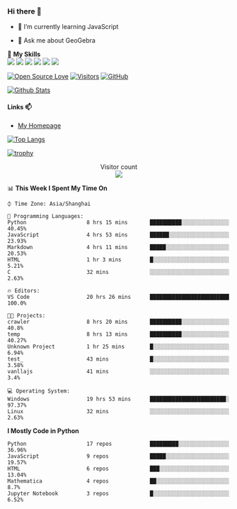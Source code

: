 ### Hi there 👋

<!--
**wuyudi/wuyudi** is a ✨ _special_ ✨ repository because its `README.md` (this file) appears on your GitHub profile.

Here are some ideas to get you started:

- 🔭 I’m currently working on ...
- 👯 I’m looking to collaborate on ...
- 🤔 I’m looking for help with ...

- 📫 How to reach me: ...
- 😄 Pronouns: ...
- ⚡ Fun fact: ...
-->

- 🌱 I’m currently learning JavaScript

- 💬 Ask me about GeoGebra

🌟 **My Skills**  
![](https://img.shields.io/badge/-Svelte-3e74a2?style=flat-square&logo=Svelte&logoColor=fff)
![](https://img.shields.io/badge/-TypeScript-3e74a2?style=flat-square&logo=TypeScript&logoColor=fff)
![](https://img.shields.io/badge/-JavaScript-3e74a2?style=flat-square&logo=JavaScript&logoColor=fff)
![](https://img.shields.io/badge/-Python-3e74a2?style=flat-square&logo=Python&logoColor=fff)
![](https://img.shields.io/badge/-Mathematica-3e74a2?style=flat-square&logo=Wolfram&logoColor=fff)
![](https://img.shields.io/badge/-C%2B%2B-3e74a2?style=flat-square&logo=C%2B%2B&logoColor=fff)

[![Open Source Love](https://badges.frapsoft.com/os/v1/open-source.svg?v=103)](https://github.com/wuyudi/)
[![Visitors](https://visitor-badge.glitch.me/badge?page_id=wuyudi.wuyudi)](https://github.com/wuyudi/)
[![GitHub](https://img.shields.io/github/followers/wuyudi.svg?lable=GitHub&style=social)](https://github.com/wuyudi/)

[![Github Stats](https://github-readme-stats.vercel.app/api?username=wuyudi&show_icons=true)](https://github.com/wuyudi/)

#### Links 📫

* [My Homepage](https://wuyudi.github.io/blog/)

[![Top Langs](https://github-readme-stats.vercel.app/api/top-langs/?username=wuyudi&hide=HTML,jupyter%20notebook&layout=compact)](https://github.com/wuyudi/github-readme-stats)

[![trophy](https://github-profile-trophy.vercel.app/?username=wuyudi&theme=onedark)](https://github.com/ryo-ma/github-profile-trophy)

<p align="center"> 
  Visitor count<br>
  <img src="https://profile-counter.glitch.me/wuyudi/count.svg" />
</p>

<!--START_SECTION:waka-->
📊 **This Week I Spent My Time On** 

```text
⌚︎ Time Zone: Asia/Shanghai

💬 Programming Languages: 
Python                   8 hrs 15 mins       ██████████░░░░░░░░░░░░░░░   40.45% 
JavaScript               4 hrs 53 mins       ██████░░░░░░░░░░░░░░░░░░░   23.93% 
Markdown                 4 hrs 11 mins       █████░░░░░░░░░░░░░░░░░░░░   20.53% 
HTML                     1 hr 3 mins         █░░░░░░░░░░░░░░░░░░░░░░░░   5.21% 
C                        32 mins             ░░░░░░░░░░░░░░░░░░░░░░░░░   2.63%

🔥 Editors: 
VS Code                  20 hrs 26 mins      █████████████████████████   100.0%

🐱‍💻 Projects: 
crawler                  8 hrs 20 mins       ██████████░░░░░░░░░░░░░░░   40.8% 
temp                     8 hrs 13 mins       ██████████░░░░░░░░░░░░░░░   40.27% 
Unknown Project          1 hr 25 mins        █░░░░░░░░░░░░░░░░░░░░░░░░   6.94% 
test_                    43 mins             █░░░░░░░░░░░░░░░░░░░░░░░░   3.58% 
vanllajs                 41 mins             ░░░░░░░░░░░░░░░░░░░░░░░░░   3.4%

💻 Operating System: 
Windows                  19 hrs 53 mins      ████████████████████████░   97.37% 
Linux                    32 mins             ░░░░░░░░░░░░░░░░░░░░░░░░░   2.63%

```

**I Mostly Code in Python** 

```text
Python                   17 repos            █████████░░░░░░░░░░░░░░░░   36.96% 
JavaScript               9 repos             █████░░░░░░░░░░░░░░░░░░░░   19.57% 
HTML                     6 repos             ███░░░░░░░░░░░░░░░░░░░░░░   13.04% 
Mathematica              4 repos             ██░░░░░░░░░░░░░░░░░░░░░░░   8.7% 
Jupyter Notebook         3 repos             █░░░░░░░░░░░░░░░░░░░░░░░░   6.52%

```



<!--END_SECTION:waka-->
